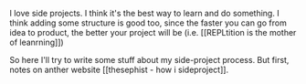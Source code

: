 I love side projects. I think it's the best way to learn and do something. I think adding some structure is good too, since the faster you can go from idea to product, the better your project will be (i.e. [[REPLtition is the mother of leanrning]])

So here I'll try to write some stuff about my side-project process. But first, notes on anther website [[thesephist - how i sideproject]].